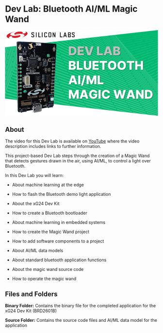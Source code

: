# Dev Lab: Bluetooth AI/ML Magic Wand
![Silicon Labs - Dev Lab - Bluetooth AI/ML Magic Wand](Images/SiliconLabs-DevLab-BT-AI-ML-Magic-Wand.png)

## About

The video for this Dev Lab is available on [YouTube](https://youtu.be/ONrmMEgFYMo) where the video description includes links to further information.

This project-based Dev Lab steps through the creation of a Magic Wand that detects gestures drawn in the air, using AI/ML, to control a light over Bluetooth.

In this Dev Lab you will learn:

- About machine learning at the edge

- How to flash the Bluetooth demo light application

- About the xG24 Dev Kit

- How to create a Bluetooth bootloader

- About machine learning in embedded systems

- How to create the Magic Wand project

- How to add software components to a project

- About AI/ML data models

- About standard bluetooth application functions

- About the magic wand source code

- How to operate the magic wand

## Files and Folders

**Binary Folder:** Contains the binary file for the completed application for the xG24 Dev Kit (BRD2601B)

**Source Folder:** Contains the source code files and AI/ML data model for the application
